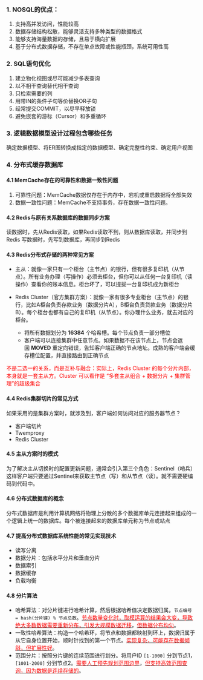 ### 1. NOSQL的优点：
1. 支持高并发访问，性能较高
2. 数据存储结构松散，能够灵活支持多种类型的数据格式
3. 能够支持海量数据的存储，且易于横向扩展
4. 基于分布式数据存储，不存在单点故障或性能瓶颈，系统可用性高

### 2. SQL语句优化
1. 建立物化视图或尽可能减少多表查询
2. 以不相干查询替代相干查询
3. 只检索需要的列
4. 用带IN的条件子句等价替换OR子句
5. 经常提交COMMIT，以尽早释放锁
6. 避免嵌套的游标（Cursor）和多重循环

### 3. 逻辑数据模型设计过程包含哪些任务
确定数据模型、将ER图转换成指定的数据模型、确定完整性约束、确定用户视图

### 4. 分布式缓存数据库
#### 4.1 MemCache存在的可靠性和数据一致性问题
1. 可靠性问题：MemCache数据仅存在于内存中，宕机或重启数据将全部失效
2. 数据一致性问题：MemCache不支持事务，存在数据一致性问题。
#### 4.2 Redis与原有关系数据库的数据同步方案
读数据时，先从Redis读取，如果Redis读取不到，则从数据库读取，并同步到Redis
写数据时，先写到数据库，再同步到Redis
#### 4.3 Redis分布式存储的两种常见方案
+ 主从：就像一家只有一个柜台（主节点）的银行，但有很多复印机（从节点）。所有业务办理（写操作）必须去柜台，但你可以从任何一台复印机（读操作）查看你的账本信息。柜台坏了，可以提拔一台复印机成为新柜台

+ Redis Cluster（官方集群方案）：就像一家有很多专业柜台（主节点）的银行，比如A柜台负责存款业务（数据分片A），B柜台负责贷款业务（数据分片B）。每个柜台也都有自己的复印机（从节点）。你办理什么业务，就去对应的柜台。
	+ 将所有数据划分为 **16384** 个哈希槽。每个节点负责一部分槽位
	+ 客户端可以连接集群中任意节点。如果数据不在该节点上，节点会返回 **MOVED** 重定向错误，告知客户端正确的节点地址。成熟的客户端会缓存槽位配置，并直接路由到正确节点

<font color="#ff0000">不是二选一的关系，而是互补与融合：实际上，Redis Cluster 的每个分片内部，本身就是一套主从方。Cluster 可以看作是 “多套主从组合 + 数据分片 + 集群管理”的超级集合</font>
#### 4.4 Redis集群切片的常见方式
如果采用的是集群方案时，就涉及到，客户端如何访问对应的服务器节点？
+ 客户端切片
+ Twemproxy
+ Redis Cluster
#### 4.5 主从方案时的模式
为了解决主从切换时的配置更新问题，通常会引入第三个角色：Sentinel（哨兵）
这样客户端只要通过Sentinel来获取主节点（写）和从节点（读）。就不需要硬编码到代码中。
#### 4.6 分布式数据库的概念
分布式数据库是利用计算机网络将物理上分散的多个数据库单元连接起来组成的一个逻辑上统一的数据库。每个被连接起来的数据库单元称为节点或站点
#### 4.7 提高分布式数据库系统性能的常见实现技术
+ 读写分离
+ 数据分片：包括水平分片和垂直分片
+ 数据索引
+ 数据缓存
+ 负载均衡
#### 4.8 分片算法
+ 哈希算法：对分片键进行哈希计算，然后根据哈希值决定数据归属。`节点编号 = hash(分片键) % 节点总数`。<u><font color="#ff0000">节点数量变化时，取模运算的结果会大变，导致绝大多数数据需要重新分布，引发大规模数据迁移</font></u>，<u><font color="#ff0000">但数据分布均匀</font></u>。
+ 一致性哈希算法：构造一个哈希环，将节点和数据都映射到环上，数据归属于从它自身位置开始，顺时针找到的第一个节点。<u><font color="#ff0000">实现复杂，可能存在数据倾斜，但扩展性好</font></u>。
+ 范围分片：按照分片键的连续范围进行划分。将用户ID `[1-1000]` 分到节点1，`[1001-2000]` 分到节点2。<u><font color="#ff0000">需要人工预先规划范围边界</font></u>，<u><font color="#ff0000">但支持高效范围查询，因为数据是连续存储的</font></u>。









